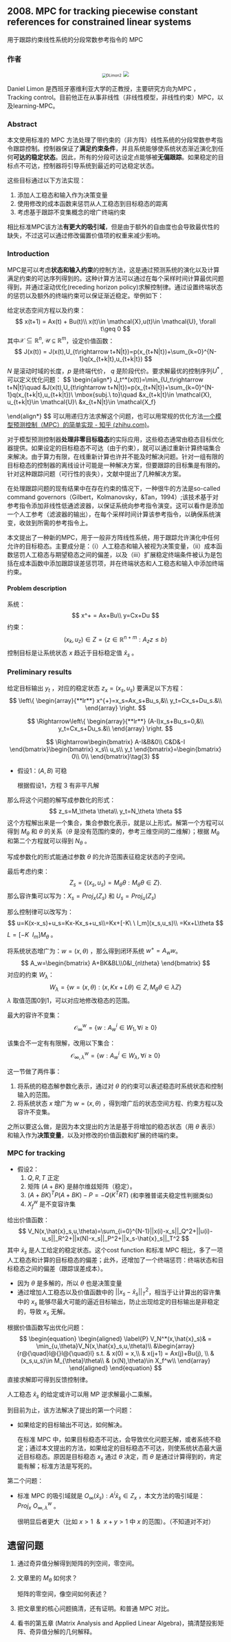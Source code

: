 ## 2008. MPC for tracking piecewise constant references for constrained linear systems

用于跟踪约束线性系统的分段常数参考指令的 MPC



### 作者

<center class="half">    <img src=".\img\DLimon2.png" alt="DLimon2" style="zoom:60%;"/>    <img src=".\img\DLimon.jpg" style="zoom:83%;"/> </center>

Daniel Limon 是西班牙塞维利亚大学的正教授，主要研究方向为MPC ，Tracking control。目前他正在从事非线性（非线性模型，非线性约束）MPC，以及learning-MPC。



### Abstract

本文使用标准的 MPC 方法处理了带约束的（非方阵）线性系统的分段常数参考指令跟踪控制。控制器保证了**满足约束条件**，并且系统能够使系统状态渐近演化到任何**可达的稳定状态**。因此，所有的分段可达设定点能够被**无偏跟踪**。如果稳定的目标点不可达，控制器将引导系统到最近的可达稳定状态。

这些目标通过以下方法实现：

1. 添加人工稳态和输入作为决策变量
2. 使用修改的成本函数来惩罚从人工稳态到目标稳态的距离
3. 考虑基于跟踪不变集概念的增广终端约束

相比标准MPC该方法**有更大的吸引域**，但是由于额外的自由度也会导致最优性的缺失，不过这可以通过修改偏置价值项的权重来减少影响。



### Introduction

MPC是可以考虑**状态和输入约束**的控制方法，这是通过预测系统的演化以及计算满足约束的可达序列得到的。这种计算方法可以通过在每个采样时间计算最优问题得到，并通过滚动优化(receding horizon policy)求解控制律。通过设置终端状态的惩罚以及额外的终端约束可以保证渐近稳定。举例如下：

给定状态空间方程以及约束：
$$
x(t+1) = Ax(t) + Bu(t)\\
x(t)\in \mathcal{X},u(t)\in \mathcal{U}, \forall t\geq 0
$$
其中$\mathcal{X}\subseteq \mathbb{R}^n,\mathcal{U}\subseteq\mathbb{R}^m$，设定价值函数：
$$
J(x(t)) = J(x(t),U_{t\rightarrow t+N|t})=p(x_{t+N|t})+\sum_{k=0}^{N-1}q(x_{t+k|t},u_{t+k|t})
$$
$N$ 是滚动时域的长度，$p$ 是终端代价， $q$ 是阶段代价。要求解最优的控制序列$U^*$ ,可以定义优化问题：
$$
\begin{align*}
J_t^*(x(t))=\min_{U_t\rightarrow t+N|t}\quad &J(x(t),U_{t\rightarrow t+N|t})=p(x_{t+N|t})+\sum_{k=0}^{N-1}q(x_{t+k|t},u_{t+k|t})\\
\mbox{subj.\ to}\quad &x_{t+k|t}\in \mathcal{X}, u_{t+k|t}\in \mathcal{U}\\
&x_{t+N|t}\in \mathcal{X_f}

\end{align*}
$$
可以用递归方法求解这个问题，也可以用常规的优化方法[一个模型预测控制（MPC）的简单实现 - 知乎 (zhihu.com)](https://zhuanlan.zhihu.com/p/141871796)。

对于模型预测控制器**处理非零目标稳态**的实际应用，这些稳态通常由稳态目标优化器提供。如果设定的目标稳态不可达（由于约束），就可以通过重新计算终端集合来解决。由于算力有限，在线重新计算也许并不能及时解决问题。针对一组有限的目标稳态的控制器的离线设计可能是一种解决方案，但要跟踪的目标集是有限的。针对这种跟踪问题（可行性的丧失），文献中提出了几种解决方案。

在处理跟踪问题的现有结果中在存在约束的情况下，一种很牛的方法是so-called command governors（Gilbert，Kolmanovsky，&Tan，1994）;该技术基于对参考指令添加非线性低通滤波器，以保证系统向参考指令演变。这可以看作是添加一个人工参考（滤波器的输出），在每个采样时间计算该参考指令，以确保系统演变，收敛到所需的参考指令上。

本文提出了一种新的MPC，用于一般非方阵线性系统，用于跟踪允许演化中任何允许的目标稳态。主要成分是：（i）人工稳态和输入被视为决策变量，（ii）成本函数惩罚人工稳态与期望稳态之间的偏差，以及（iii）扩展稳定终端条件被认为是包括在成本函数中添加跟踪误差惩罚项，并在终端状态和人工稳态和输入中添加终端约束。

#### Problem description

系统：
$$
x^+ = Ax+Bu\\
y=Cx+Du
$$
约束：
$$
(x_k,u_z)\in Z=\{z\in \mathbb{R}^{n+m}:A_zz\leq b\}
$$
控制目标是让系统状态 $x$ 趋近于目标稳定值 $\hat{x}_s$ 。

### Preliminary results

给定目标输出 $y_t$ ，对应的稳定状态 $z_x=(x_s, u_s)$ 要满足以下方程：
$$
\left\{  
	\begin{array}{**lr**}  
	x^{+}=x_s=Ax_s+Bu_s,&\\ 
	y_t=Cx_s+Du_s.&\\  
	\end{array}  
\right.
$$

$$
\Rightarrow\left\{  
	\begin{array}{**lr**}  
	(A-I)x_s+Bu_s=0,&\\ 
	y_t=Cx_s+Du_s.&\\  
	\end{array}  
\right.
$$

$$
\Rightarrow\begin{bmatrix}
A-I&B&0\\
C&D&-I
\end{bmatrix}\begin{bmatrix}
x_s\\
u_s\\
y_t
\end{bmatrix}=\begin{bmatrix}
0\\
0\\
\end{bmatrix}\tag{3}
$$

- 假设1：$(A,B)$ 可稳

  根据假设1，方程 3 有非平凡解

那么将这个问题的解写成参数化的形式：
$$
z_s=M_\theta \theta\\
y_t=N_\theta \theta
$$
这个方程解出来是一个集合，集合参数化表示，就是以上形式。解第一个方程可以得到 $M_\theta$ 和 $\theta$ 的关系（$\theta$ 是没有范围约束的，参考三维空间的二维解）；根据 $M_\theta$ 和第二个方程就可以得到  $N_\theta$ 。

写成参数化的形式能通过参数 $\theta$ 的允许范围表征稳定状态的子空间。

最后考虑约束：
$$
Z_s=\{(x_s,u_s)=M_\theta \theta:M_\theta \theta\in Z  \}.
$$
那么容许集可以写为：$X_s=Proj_x(Z_s)$ 和 $U_s=Proj_u(Z_s)$

那么控制律可以改写为：
$$
u=K(x-x_s)+u_s=Kx-Kx_s+u_s\\=Kx+[-K\ \ I_m](x_s,u_s)\\
=Kx+L\theta
$$
$L=[-K\ \ I_m]M_\theta$ 。

将系统状态增广为：$w=(x,\theta)$ ，那么得到闭环系统 $w^+=A_ww$。
$$
A_w=\begin{bmatrix}
A+BK&BL\\0&I_{n\theta}
\end{bmatrix}
$$
 对应的约束 $W_\lambda$：
$$
W_\lambda=\{w=(x,\theta):(x,Kx+L\theta)\in Z,M_\theta \theta \in\lambda Z\}
$$
$\lambda$ 取值范围0到1，可以对应地修改稳态的范围。

最大的容许不变集：
$$
\mathcal{O}^{w}_{\infty}=\{w:A_w^i\in W_1,\forall i\geq 0\}
$$

该集合不一定有有限解，改用以下集合：
$$
\mathcal{O}^{w}_{\infty,\lambda}=\{w:A_w^i\in W_\lambda,\forall i\geq 0\}
$$

这一节做了两件事：

1. 将系统的稳态解参数化表示，通过对 $\theta$ 的约束可以表述稳态时系统状态和控制输入的范围。
2. 将系统状态 $x$ 增广为 $w=(x,\theta)$ ，得到增广后的状态空间方程、约束方程以及容许不变集。

之所以要这么做，是因为本文提出的方法是基于将增加的稳态状态（用 $\theta$ 表示）和输入作为**决策变量**，以及对修改的价值函数和扩展的终端约束。


### MPC for tracking

- 假设2：
  1. $Q,R,T$ 正定
  2. 矩阵 $(A+BK)$ 是赫尔维兹矩阵（稳定）。
  3. $(A+BK)^TP(A+BK)-P=-Q(K^TRT)$ (和李雅普诺夫稳定性判据类似) 
  4. $X_f^w$ 是不变容许集

给出价值函数：
$$
V_N(x,\hat{x}_s,u,\theta)=\sum_{i=0}^{N-1}||x(i)-x_s||_Q^2+||u(i)-u_s||_R^2+||x(N)-x_s||_P^2+||x_s-\hat{x}_s||_T^2
$$
其中 $\hat{x}_s$ 是人工给定的稳定状态。这个cost function 和标准 MPC 相比，多了一项人工稳态和计算的目标稳态的偏差；此外，还增加了一个终端惩罚：终端状态和目标稳态之间的偏差（跟踪误差成本）。

- 因为 $\theta$ 是多解的，所以 $\theta$ 也是决策变量
- 通过增加人工稳态以及价值函数中的 $||x_s-\hat{x}_s||_T^2$，相当于让计算出的容许集中的 $x_s$ 能够尽最大可能的逼近目标输出，防止出现给定的目标输出是非稳定的，导致 $x_s$ 无解。  

根据价值函数写出优化问题：
$$
\begin{equation}
\begin{aligned} \label{P}
V_N^*(x,\hat{x}_s)& = \min_{u,\theta}V_N(x,\hat{x}_s,u,\theta)\\
&\begin{array}{r@{\quad}l@{}l@{\quad}l}
s.t. & x(0) = x,\\
     & x(j+1) = Ax(j)+Bu(j), \\
     & (x_s,u_s)\in M_{\theta}\theta\\
     & (x(N),\theta)\in X_f^w\\
\end{array}
\end{aligned}
\end{equation}
$$
直接求解即可得到反馈控制律。

人工稳态 $\hat{x}_s$ 的给定或许可以用 MP 逆求解最小二乘解。

到目前为止，该方法解决了提出的第一个问题：

- 如果给定的目标输出不可达，如何解决。

  在标准 MPC 中，如果目标稳态不可达，会导致优化问题无解，或者系统不稳定；通过本文提出的方法，如果给定的目标稳态不可达，则使系统状态最大逼近目标稳态。原因是目标稳态 $x_s$ 通过 $\theta$ 决定，而 $\theta$ 是通过计算得到的，肯定能有解；标准方法是写死的。

第二个问题：

- 标准 MPC 的吸引域就是 $O_{\infty}(\hat{x}_s):A^i\hat{x}_s\in Z_x$ ，本文方法的吸引域是：$Proj_x \ O_{\infty,\lambda}^w$ 。

  很明显后者更大（比如 $x>1 \ \  \& \ \ x+y>1$ 中 $x$ 的范围）。（不知道对不对）



## 遗留问题

1. 通过奇异值分解得到矩阵的列空间，零空间。

2. 文章里的 $M_\theta$ 如何求？

   矩阵的零空间，像空间如何表述？

3. 把文章里的核心问题搞清，还有证明。和普通 MPC 对比。
4. 看书的第五章 (Matrix Analysis and Applied Linear Algebra)，搞清楚投影矩阵、奇异值分解的几何解释。

